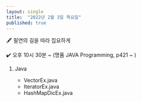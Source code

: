```yaml
---
layout: single
title:  "2022년 2월 3일 목요일"
published: true
---
```


🖋️ 필연의 길을 따라 집요하게

✔️ 오후 10시 30분 ~ (명품 JAVA Programming, p421 ~ )



1. Java

   - VectorEx.java
   - IteratorEx.java
   - HashMapDicEx.java
   








